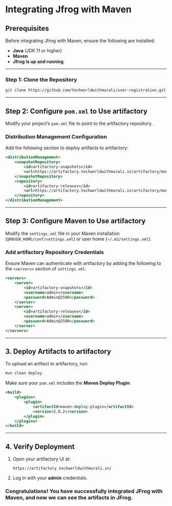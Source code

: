 # **Integrating Jfrog with Maven**

## **Prerequisites**
Before integrating Jfrog with Maven, ensure the following are installed:

- **Java** (JDK 11 or higher)
- **Maven**
- **Jfrog is up and running**

---

### **Step 1: Clone the Repository**  
```sh
git clone https://github.com/techworldwithmurali/user-registration.git
```

---

## **Step 2: Configure `pom.xml` to Use artifactory**
Modify your project’s `pom.xml` file to point to the artifactory repository.

### **Distribution Management Configuration**
Add the following section to deploy artifacts to artifactory:

```xml
<distributionManagement>
    <snapshotRepository>
        <id>artifactory-snapshots</id>
        <url>https://artifactory.techworldwithmurali.in/artifactory/maven-snapshots/</url>
    </snapshotRepository>
    <repository>
        <id>artifactory-releases</id>
        <url>https://artifactory.techworldwithmurali.in/artifactory/maven-releases/</url>
    </repository>
</distributionManagement>
```
---
## **Step 3: Configure Maven to Use artifactory**
Modify the `settings.xml` file in your Maven installation (`$MAVEN_HOME/conf/settings.xml`) or user home (`~/.m2/settings.xml`).

### **Add artifactory Repository Credentials**
Ensure Maven can authenticate with artifactory by adding the following to the `<servers>` section of `settings.xml`:

```xml
<servers>
    <server>
        <id>artifactory-snapshots</id>
        <username>admin</username>
        <password>Admin@2580</password>
    </server>
    <server>
        <id>artifactory-releases</id>
        <username>admin</username>
        <password>Admin@2580</password>
    </server>
</servers>
```
---

## **3. Deploy Artifacts to artifactory**
To upload an artifact to artifactory, run:

```sh
mvn clean deploy
```

Make sure your `pom.xml` includes the **Maven Deploy Plugin**:

```xml
<build>
    <plugins>
        <plugin>
            <artifactId>maven-deploy-plugin</artifactId>
            <version>2.8.2</version>
        </plugin>
    </plugins>
</build>
```

---

## **4. Verify Deployment**
1. Open your artifactory UI at:
   ```
   https://artifactory.techworldwithmurali.in/
   ```
2. Log in with your **admin** credentials.

### Congratulations! You have successfully integrated JFrog with Maven, and now we can see the artifacts in JFrog.
